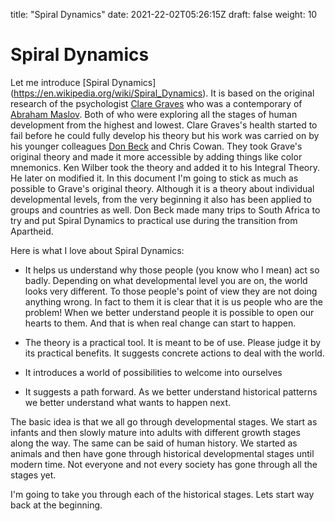 title: "Spiral Dynamics"
date: 2021-22-02T05:26:15Z
draft: false
weight: 10

# Spiral Dynamics

Let me introduce [Spiral Dynamics] (https://en.wikipedia.org/wiki/Spiral_Dynamics). It is based on the original research of the psychologist [Clare Graves](https://en.wikipedia.org/wiki/Clare_W._Graves) who was a contemporary of [Abraham Maslov](https://en.wikipedia.org/wiki/Abraham_Maslow). Both of who were exploring all the stages of human development from the highest and lowest.  Clare Graves's health started to fail before he could fully develop his theory but his work was carried on by his younger colleagues [Don Beck](https://en.wikipedia.org/wiki/Don_Edward_Beck) and Chris Cowan. They took Grave's original theory and made it more accessible by adding things like color mnemonics. Ken Wilber took the theory and added it to his Integral Theory. He later on modified it. In this document I'm going to stick as much as possible to Grave's original theory. Although it is a theory about individual developmental levels, from the very beginning it also has been applied to groups and countries as well. Don Beck made many trips to South Africa to try and put Spiral Dynamics to practical use during the transition from Apartheid.

Here is what I love about Spiral Dynamics:

* It helps us understand why those people (you know who I mean) act so badly. Depending on what developmental level you are on, the world looks very different. To those people's point of view they are not doing anything wrong. In fact to them it is clear that it is us people who are the problem! When we better understand people it is possible to open our hearts to them. And that is when real change can start to happen.

* The theory is a practical tool. It is meant to be of use. Please judge it by its practical benefits. It suggests concrete actions to deal with the world.

* It introduces a world of possibilities to welcome into ourselves

* It suggests a path forward. As we better understand historical patterns we better understand what wants to happen next.

The basic idea is that we all go through developmental stages. We start as infants and then slowly mature into adults with different growth stages along the way. The same can be said of human history. We started as animals and then have gone through historical developmental stages until modern time. Not everyone and not every society has gone through all the stages yet.

I'm going to take you through each of the historical stages. Lets start way back at the beginning.
